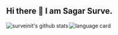 ## Hi there 👋 I am Sagar Surve.

<img alt="surveinit's github stats" align="left" src="https://github-readme-stats.vercel.app/api?username=surveinit&show_icons=true&theme=tokyonight"/>
<img alt="language card" align="left" src="https://github-readme-stats.vercel.app/api/top-langs/?username=surveinit&layout=compact&theme=tokyonight"/>

